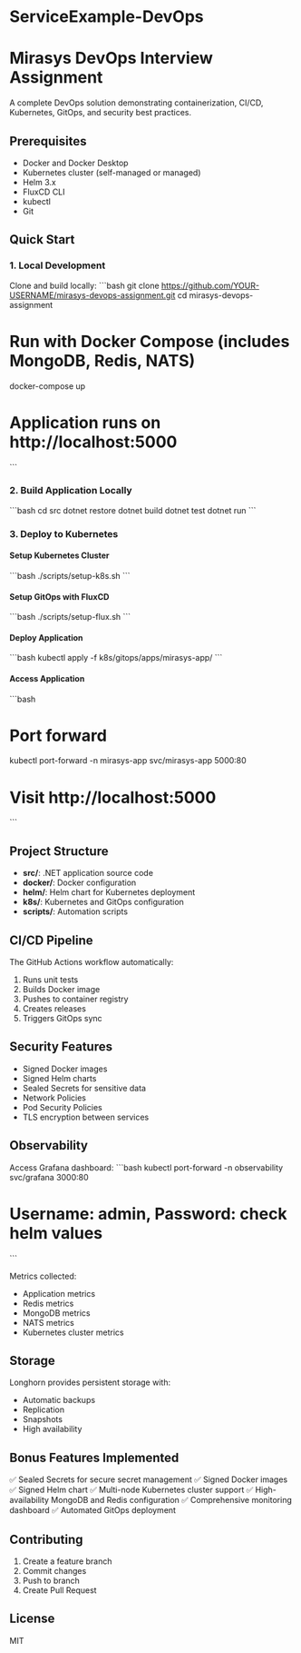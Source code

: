 # ServiceExample-DevOps

# Mirasys DevOps Interview Assignment

A complete DevOps solution demonstrating containerization, CI/CD, Kubernetes, GitOps, and security best practices.

## Prerequisites

- Docker and Docker Desktop
- Kubernetes cluster (self-managed or managed)
- Helm 3.x
- FluxCD CLI
- kubectl
- Git

## Quick Start

### 1. Local Development

Clone and build locally:
\`\`\`bash
git clone https://github.com/YOUR-USERNAME/mirasys-devops-assignment.git
cd mirasys-devops-assignment

# Run with Docker Compose (includes MongoDB, Redis, NATS)
docker-compose up

# Application runs on http://localhost:5000
\`\`\`

### 2. Build Application Locally

\`\`\`bash
cd src
dotnet restore
dotnet build
dotnet test
dotnet run
\`\`\`

### 3. Deploy to Kubernetes

#### Setup Kubernetes Cluster

\`\`\`bash
./scripts/setup-k8s.sh
\`\`\`

#### Setup GitOps with FluxCD

\`\`\`bash
./scripts/setup-flux.sh
\`\`\`

#### Deploy Application

\`\`\`bash
kubectl apply -f k8s/gitops/apps/mirasys-app/
\`\`\`

#### Access Application

\`\`\`bash
# Port forward
kubectl port-forward -n mirasys-app svc/mirasys-app 5000:80

# Visit http://localhost:5000
\`\`\`

## Project Structure

- **src/**: .NET application source code
- **docker/**: Docker configuration
- **helm/**: Helm chart for Kubernetes deployment
- **k8s/**: Kubernetes and GitOps configuration
- **scripts/**: Automation scripts

## CI/CD Pipeline

The GitHub Actions workflow automatically:
1. Runs unit tests
2. Builds Docker image
3. Pushes to container registry
4. Creates releases
5. Triggers GitOps sync

## Security Features

- Signed Docker images
- Signed Helm charts
- Sealed Secrets for sensitive data
- Network Policies
- Pod Security Policies
- TLS encryption between services

## Observability

Access Grafana dashboard:
\`\`\`bash
kubectl port-forward -n observability svc/grafana 3000:80
# Username: admin, Password: check helm values
\`\`\`

Metrics collected:
- Application metrics
- Redis metrics
- MongoDB metrics
- NATS metrics
- Kubernetes cluster metrics

## Storage

Longhorn provides persistent storage with:
- Automatic backups
- Replication
- Snapshots
- High availability

## Bonus Features Implemented

✅ Sealed Secrets for secure secret management
✅ Signed Docker images
✅ Signed Helm chart
✅ Multi-node Kubernetes cluster support
✅ High-availability MongoDB and Redis configuration
✅ Comprehensive monitoring dashboard
✅ Automated GitOps deployment

## Contributing

1. Create a feature branch
2. Commit changes
3. Push to branch
4. Create Pull Request

## License

MIT
